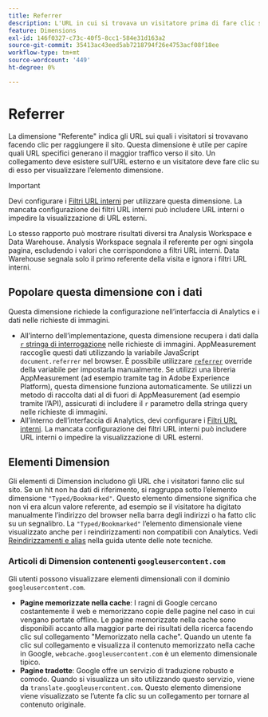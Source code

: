 ```yaml
---
title: Referrer
description: L'URL in cui si trovava un visitatore prima di fare clic sul sito.
feature: Dimensions
exl-id: 146f0327-c73c-40f5-8cc1-584e31d163a2
source-git-commit: 35413ac43eed5ab7218794f26e4753acf08f18ee
workflow-type: tm+mt
source-wordcount: '449'
ht-degree: 0%

---
```


# Referrer

La dimensione &quot;Referente&quot; indica gli URL sui quali i visitatori si trovavano facendo clic per raggiungere il sito. Questa dimensione è utile per capire quali URL specifici generano il maggior traffico verso il sito. Un collegamento deve esistere sull’URL esterno e un visitatore deve fare clic su di esso per visualizzare l’elemento dimensione.

>[!IMPORTANT]
>
>Devi configurare i [Filtri URL interni](/help/admin/admin/internal-url-filter-admin.md) per utilizzare questa dimensione. La mancata configurazione dei filtri URL interni può includere URL interni o impedire la visualizzazione di URL esterni.

Lo stesso rapporto può mostrare risultati diversi tra Analysis Workspace e Data Warehouse. Analysis Workspace segnala il referente per ogni singola pagina, escludendo i valori che corrispondono a filtri URL interni. Data Warehouse segnala solo il primo referente della visita e ignora i filtri URL interni.

## Popolare questa dimensione con i dati

Questa dimensione richiede la configurazione nell’interfaccia di Analytics e i dati nelle richieste di immagini.

* All’interno dell’implementazione, questa dimensione recupera i dati dalla [`r` stringa di interrogazione](/help/implement/validate/query-parameters.md) nelle richieste di immagini. AppMeasurement raccoglie questi dati utilizzando la variabile JavaScript `document.referrer` nel browser. È possibile utilizzare [`referrer`](/help/implement/vars/page-vars/referrer.md) override della variabile per impostarla manualmente. Se utilizzi una libreria AppMeasurement (ad esempio tramite tag in Adobe Experience Platform), questa dimensione funziona automaticamente. Se utilizzi un metodo di raccolta dati al di fuori di AppMeasurement (ad esempio tramite l’API), assicurati di includere il `r` parametro della stringa query nelle richieste di immagini.
* All’interno dell’interfaccia di Analytics, devi configurare i [Filtri URL interni](/help/admin/admin/internal-url-filter-admin.md). La mancata configurazione dei filtri URL interni può includere URL interni o impedire la visualizzazione di URL esterni.

## Elementi Dimension

Gli elementi di Dimension includono gli URL che i visitatori fanno clic sul sito. Se un hit non ha dati di riferimento, si raggruppa sotto l’elemento dimensione `"Typed/Bookmarked"`. Questo elemento dimensione significa che non vi era alcun valore referente, ad esempio se il visitatore ha digitato manualmente l’indirizzo del browser nella barra degli indirizzi o ha fatto clic su un segnalibro. La `"Typed/Bookmarked"` l’elemento dimensionale viene visualizzato anche per i reindirizzamenti non compatibili con Analytics. Vedi [Reindirizzamenti e alias](/help/technotes/redirects.md) nella guida utente delle note tecniche.

### Articoli di Dimension contenenti `googleusercontent.com`

Gli utenti possono visualizzare elementi dimensionali con il dominio `googleusercontent.com`.

* **Pagine memorizzate nella cache**: I ragni di Google cercano costantemente il web e memorizzano copie delle pagine nel caso in cui vengano portate offline. Le pagine memorizzate nella cache sono disponibili accanto alla maggior parte dei risultati della ricerca facendo clic sul collegamento &quot;Memorizzato nella cache&quot;. Quando un utente fa clic sul collegamento e visualizza il contenuto memorizzato nella cache in Google, `webcache.googleusercontent.com` è un elemento dimensionale tipico.
* **Pagine tradotte**: Google offre un servizio di traduzione robusto e comodo. Quando si visualizza un sito utilizzando questo servizio, viene da `translate.googleusercontent.com`. Questo elemento dimensione viene visualizzato se l’utente fa clic su un collegamento per tornare al contenuto originale.

